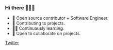 ### Hi there 👋👨‍💻


- 🔭 Open source contributor + Software Engineer.
- 🌱 Contributing to projects.
- 👨‍💻 Continuously learning. 
- 👯 Open to collaborate on  projects.

[Twitter](https://twitter.com/CharityKith) 
